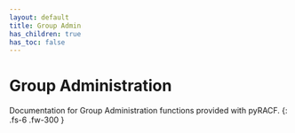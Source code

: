 ```yaml
---
layout: default
title: Group Admin
has_children: true
has_toc: false
---
```


# Group Administration

Documentation for Group Administration functions provided with pyRACF.
{: .fs-6 .fw-300 }